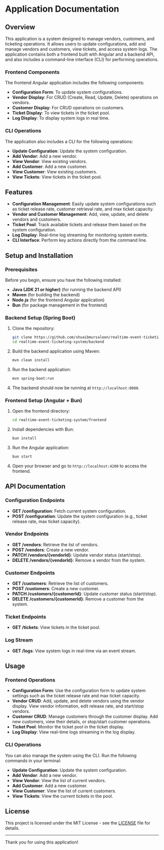 # Application Documentation

## Overview

This application is a system designed to manage vendors, customers, and ticketing operations. It allows users to update configurations, add and manage vendors and customers, view tickets, and access system logs. The application contains both a frontend built with Angular and a backend API, and also includes a command-line interface (CLI) for performing operations.

### Frontend Components

The frontend Angular application includes the following components:

- **Configuration Form**: To update system configurations.
- **Vendor Display**: For CRUD (Create, Read, Update, Delete) operations on vendors.
- **Customer Display**: For CRUD operations on customers.
- **Ticket Display**: To view tickets in the ticket pool.
- **Log Display**: To display system logs in real time.

### CLI Operations

The application also includes a CLI for the following operations:

- **Update Configuration**: Update the system configuration.
- **Add Vendor**: Add a new vendor.
- **View Vendor**: View existing vendors.
- **Add Customer**: Add a new customer.
- **View Customer**: View existing customers.
- **View Tickets**: View tickets in the ticket pool.

## Features

- **Configuration Management**: Easily update system configurations such as ticket release rate, customer retrieval rate, and max ticket capacity.
- **Vendor and Customer Management**: Add, view, update, and delete vendors and customers.
- **Ticket Pool**: Track available tickets and release them based on the system configuration.
- **Log Display**: Real-time log streaming for monitoring system events.
- **CLI Interface**: Perform key actions directly from the command line.

## Setup and Installation

### Prerequisites

Before you begin, ensure you have the following installed:

- **Java (JDK 21 or higher)** (for running the backend API)
- **Maven** (for building the backend)
- **Node.js** (for the frontend Angular application)
- **Bun** (for package management in the frontend)

### Backend Setup (Spring Boot)

1. Clone the repository:
    ```bash
    git clone https://github.com/shuaibmursaleen/realtime-event-ticketing-system.git
    cd realtime-event-ticketing-system/backend
    ```

2. Build the backend application using Maven:
    ```bash
    mvn clean install
    ```

3. Run the backend application:
    ```bash
    mvn spring-boot:run
    ```

4. The backend should now be running at `http://localhost:8080`.

### Frontend Setup (Angular + Bun)

1. Open the frontend directory:
    ```bash
    cd realtime-event-ticketing-system/frontend
    ```

2. Install dependencies with Bun:
    ```bash
    bun install
    ```

3. Run the Angular application:
    ```bash
    bun start
    ```

4. Open your browser and go to `http://localhost:4200` to access the frontend.

## API Documentation

### Configuration Endpoints

- **GET /configuration**: Fetch current system configuration.
- **POST /configuration**: Update the system configuration (e.g., ticket release rate, max ticket capacity).

### Vendor Endpoints

- **GET /vendors**: Retrieve the list of vendors.
- **POST /vendors**: Create a new vendor.
- **PATCH /vendors/{vendorId}**: Update vendor status (start/stop).
- **DELETE /vendors/{vendorId}**: Remove a vendor from the system.

### Customer Endpoints

- **GET /customers**: Retrieve the list of customers.
- **POST /customers**: Create a new customer.
- **PATCH /customers/{customerId}**: Update customer status (start/stop).
- **DELETE /customers/{customerId}**: Remove a customer from the system.

### Ticket Endpoints

- **GET /tickets**: View tickets in the ticket pool.

### Log Stream

- **GET /logs**: View system logs in real-time via an event stream.

## Usage

### Frontend Operations

- **Configuration Form**: Use the configuration form to update system settings such as the ticket release rate and max ticket capacity.
- **Vendor CRUD**: Add, update, and delete vendors using the vendor display. View vendor information, edit release rate, and start/stop vendors.
- **Customer CRUD**: Manage customers through the customer display. Add new customers, view their details, or stop/start customer operations.
- **Ticket Pool**: Monitor the ticket pool in the ticket display.
- **Log Display**: View real-time logs streaming in the log display.

### CLI Operations

You can also manage the system using the CLI. Run the following commands in your terminal:

- **Update Configuration**: Update the system configuration.
- **Add Vendor**: Add a new vendor.
- **View Vendor**: View the list of current vendors.
- **Add Customer**: Add a new customer.
- **View Customer**: View the list of current customers.
- **View Tickets**: View the current tickets in the pool.

## License

This project is licensed under the MIT License - see the [LICENSE](LICENSE) file for details.

---

Thank you for using this application!
